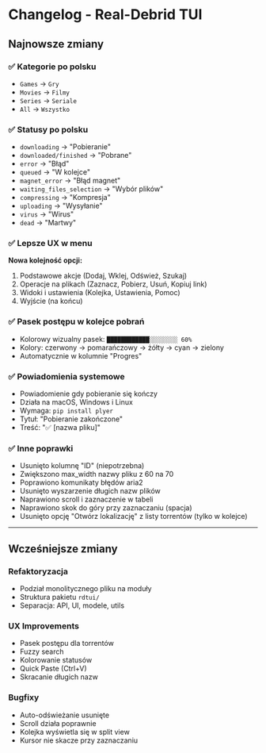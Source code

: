 # Changelog - Real-Debrid TUI

## Najnowsze zmiany

### ✅ Kategorie po polsku
- `Games` → `Gry`
- `Movies` → `Filmy`
- `Series` → `Seriale`
- `All` → `Wszystko`

### ✅ Statusy po polsku
- `downloading` → "Pobieranie"
- `downloaded/finished` → "Pobrane"
- `error` → "Błąd"
- `queued` → "W kolejce"
- `magnet_error` → "Błąd magnet"
- `waiting_files_selection` → "Wybór plików"
- `compressing` → "Kompresja"
- `uploading` → "Wysyłanie"
- `virus` → "Wirus"
- `dead` → "Martwy"

### ✅ Lepsze UX w menu
**Nowa kolejność opcji:**
1. Podstawowe akcje (Dodaj, Wklej, Odśwież, Szukaj)
2. Operacje na plikach (Zaznacz, Pobierz, Usuń, Kopiuj link)
3. Widoki i ustawienia (Kolejka, Ustawienia, Pomoc)
4. Wyjście (na końcu)

### ✅ Pasek postępu w kolejce pobrań
- Kolorowy wizualny pasek: `████████████░░░░░░░░ 60%`
- Kolory: czerwony → pomarańczowy → żółty → cyan → zielony
- Automatycznie w kolumnie "Progres"

### ✅ Powiadomienia systemowe
- Powiadomienie gdy pobieranie się kończy
- Działa na macOS, Windows i Linux
- Wymaga: `pip install plyer`
- Tytuł: "Pobieranie zakończone"
- Treść: "✅ [nazwa pliku]"

### ✅ Inne poprawki
- Usunięto kolumnę "ID" (niepotrzebna)
- Zwiększono max_width nazwy pliku z 60 na 70
- Poprawiono komunikaty błędów aria2
- Usunięto wyszarzenie długich nazw plików
- Naprawiono scroll i zaznaczenie w tabeli
- Naprawiono skok do góry przy zaznaczaniu (spacja)
- Usunięto opcję "Otwórz lokalizację" z listy torrentów (tylko w kolejce)

---

## Wcześniejsze zmiany

### Refaktoryzacja
- Podział monolitycznego pliku na moduły
- Struktura pakietu `rdtui/`
- Separacja: API, UI, modele, utils

### UX Improvements
- Pasek postępu dla torrentów
- Fuzzy search
- Kolorowanie statusów
- Quick Paste (Ctrl+V)
- Skracanie długich nazw

### Bugfixy
- Auto-odświeżanie usunięte
- Scroll działa poprawnie
- Kolejka wyświetla się w split view
- Kursor nie skacze przy zaznaczaniu

